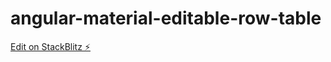 # angular-material-editable-row-table

[Edit on StackBlitz ⚡️](https://stackblitz.com/edit/angular-material-editable-row-table)
